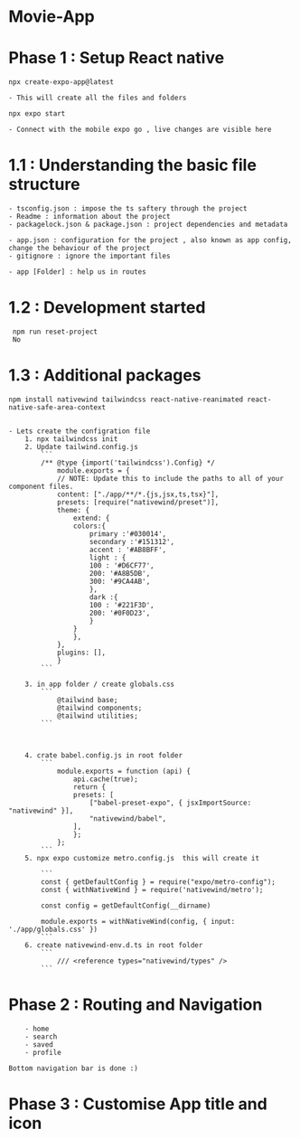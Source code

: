 # Movie-App

# Phase 1 : Setup React native

    npx create-expo-app@latest
    
    - This will create all the files and folders
  
    npx expo start 

    - Connect with the mobile expo go , live changes are visible here

# 1.1 : Understanding the basic file structure

    - tsconfig.json : impose the ts saftery through the project
    - Readme : information about the project
    - packagelock.json & package.json : project dependencies and metadata
  
    - app.json : configuration for the project , also known as app config, change the behaviour of the project
    - gitignore : ignore the important files

    - app [Folder] : help us in routes

# 1.2 : Development started
     
     npm run reset-project
     No


# 1.3 : Additional packages
    npm install nativewind tailwindcss react-native-reanimated react-native-safe-area-context


    - Lets create the configration file
        1. npx tailwindcss init
        2. Update tailwind.config.js
            ```
            /** @type {import('tailwindcss').Config} */
                module.exports = {
                // NOTE: Update this to include the paths to all of your component files.
                content: ["./app/**/*.{js,jsx,ts,tsx}"],
                presets: [require("nativewind/preset")],
                theme: {
                    extend: {
                    colors:{
                        primary :'#030014',
                        secondary :'#151312',
                        accent : '#AB8BFF',
                        light : {
                        100 : '#D6CF77',
                        200: '#A8B5DB',
                        300: '#9CA4AB',
                        },
                        dark :{
                        100 : '#221F3D',
                        200: '#0F0D23',
                        }
                    }
                    },
                },
                plugins: [],
                }
            ```
        
        3. in app folder / create globals.css
            ```
                @tailwind base;
                @tailwind components;
                @tailwind utilities;
            ```



        4. crate babel.config.js in root folder
            ```
                module.exports = function (api) {
                    api.cache(true);
                    return {
                    presets: [
                        ["babel-preset-expo", { jsxImportSource: "nativewind" }],
                        "nativewind/babel",
                    ],
                    };
                };
            ```
        5. npx expo customize metro.config.js  this will create it

            ```
            const { getDefaultConfig } = require("expo/metro-config");
            const { withNativeWind } = require('nativewind/metro');

            const config = getDefaultConfig(__dirname)

            module.exports = withNativeWind(config, { input: './app/globals.css' })
            ```
        6. create nativewind-env.d.ts in root folder
            ```
                /// <reference types="nativewind/types" />
            ```



# Phase 2 : Routing and Navigation
        - home
        - search
        - saved
        - profile
    
    Bottom navigation bar is done :)



# Phase 3 : Customise App title and icon
    